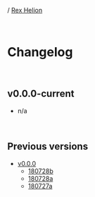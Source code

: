 / [Rex Helion](../)

<br>

# Changelog

<br>

## v0.0.0-current

- n/a

<br>

## Previous versions

- [v0.0.0](v0-0-0/)
  - [180728b](v0-0-0/180728b/)
  - [180728a](v0-0-0/180728a/)
  - [180727a](v0-0-0/180727a/)

